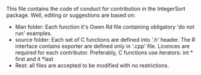 This file contains the code of conduct for contribution in the IntegerSort package. Well, editing or suggestions are based on:
* Man folder:
Each function it's Owen Rd file containing obligatory 'do not run' examples.
* source folder:
Each set of C functions are defined into '.h' header. The R interface contains exporter are defined only in '.cpp' file.
Licences are required for each contributor.
Preferably, C functions use iterators: int * first and it *last
* Rest:
all files are accepted to be modified with no restrictions.